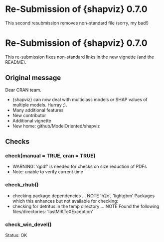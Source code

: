 # Re-Submission of {shapviz} 0.7.0

This second resubmission removes non-standard file (sorry, my bad!)

# Re-Submission of {shapviz} 0.7.0

This re-submission fixes non-standard links in the new vignette (and the README).

## Original message

Dear CRAN team. 

- {shapviz} can now deal with multiclass models or SHAP values of multiple models. Hurray ;).
- Many additional features
- New contributor
- Additional vignette
- New home: github/ModelOriented/shapviz

## Checks

### check(manual = TRUE, cran = TRUE) 

- WARNING: 'qpdf' is needed for checks on size reduction of PDFs
- Note: unable to verify current time

### check_rhub()

* checking package dependencies ... NOTE
  'h2o', 'lightgbm'
Packages which this enhances but not available for checking:
* checking for detritus in the temp directory ... NOTE
Found the following files/directories:
  'lastMiKTeXException'

### check_win_devel()

Status: OK

